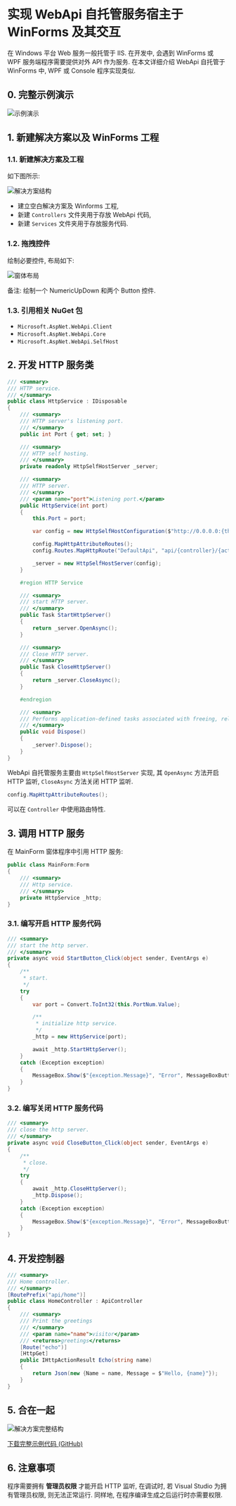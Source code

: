 # 实现 WebApi 自托管服务宿主于 WinForms 及其交互

在 Windows 平台 Web 服务一般托管于 IIS. 在开发中, 会遇到 WinForms 或 WPF 服务端程序需要提供对外 API 作为服务. 在本文详细介绍 WebApi 自托管于 WinForms 中, WPF 或 Console 程序实现类似.

## 0. 完整示例演示

![示例演示](./images/self-hosting-demo-gif.gif)

## 1. 新建解决方案以及 WinForms 工程

### 1.1. 新建解决方案及工程

如下图所示:

![解决方案结构](./images/self-hosting-solution.png)

- 建立空白解决方案及 Winforms 工程,
- 新建 `Controllers` 文件夹用于存放 WebApi 代码,
- 新建 `Services` 文件夹用于存放服务代码.

### 1.2. 拖拽控件

绘制必要控件, 布局如下:

![窗体布局](./images/self-hosting-main-form.png)

备注: 绘制一个 NumericUpDown 和两个 Button 控件.

### 1.3. 引用相关 NuGet 包

- `Microsoft.AspNet.WebApi.Client`
- `Microsoft.AspNet.WebApi.Core`
- `Microsoft.AspNet.WebApi.SelfHost`

## 2. 开发 HTTP 服务类

```csharp
/// <summary>
/// HTTP service.
/// </summary>
public class HttpService : IDisposable
{
    /// <summary>
    /// HTTP server's listening port.
    /// </summary>
    public int Port { get; set; }

    /// <summary>
    /// HTTP self hosting.
    /// </summary>
    private readonly HttpSelfHostServer _server;

    /// <summary>
    /// HTTP server.
    /// </summary>
    /// <param name="port">Listening port.</param>
    public HttpService(int port)
    {
        this.Port = port;

        var config = new HttpSelfHostConfiguration($"http://0.0.0.0:{this.Port}");

        config.MapHttpAttributeRoutes();
        config.Routes.MapHttpRoute("DefaultApi", "api/{controller}/{action}");

        _server = new HttpSelfHostServer(config);
    }

    #region HTTP Service

    /// <summary>
    /// start HTTP server.
    /// </summary>
    public Task StartHttpServer()
    {
        return _server.OpenAsync();
    }

    /// <summary>
    /// Close HTTP server.
    /// </summary>
    public Task CloseHttpServer()
    {
        return _server.CloseAsync();
    }

    #endregion

    /// <summary>
    /// Performs application-defined tasks associated with freeing, releasing, or resetting unmanaged resources.
    /// </summary>
    public void Dispose()
    {
        _server?.Dispose();
    }
}
```

WebApi 自托管服务主要由 `HttpSelfHostServer` 实现, 其 `OpenAsync` 方法开启 HTTP 监听, `CloseAsync` 方法关闭 HTTP 监听.

```csharp
config.MapHttpAttributeRoutes();
```

可以在 `Controller` 中使用路由特性.

## 3. 调用 HTTP 服务

在 MainForm 窗体程序中引用 HTTP 服务:

```csharp
public class MainForm:Form
{
    /// <summary>
    /// Http service.
    /// </summary>
    private HttpService _http;
}
```

### 3.1. 编写开启 HTTP 服务代码

```csharp
/// <summary>
/// start the http server.
/// </summary>
private async void StartButton_Click(object sender, EventArgs e)
{
    /**
     * start.
     */
    try
    {
        var port = Convert.ToInt32(this.PortNum.Value);

        /**
         * initialize http service.
         */
        _http = new HttpService(port);

        await _http.StartHttpServer();
    }
    catch (Exception exception)
    {
        MessageBox.Show($"{exception.Message}", "Error", MessageBoxButtons.OK, MessageBoxIcon.Error);
    }
}
```

### 3.2. 编写关闭 HTTP 服务代码

```csharp
/// <summary>
/// close the http server.
/// </summary>
private async void CloseButton_Click(object sender, EventArgs e)
{
    /**
     * close.
     */
    try
    {
        await _http.CloseHttpServer();
        _http.Dispose();
    }
    catch (Exception exception)
    {
        MessageBox.Show($"{exception.Message}", "Error", MessageBoxButtons.OK, MessageBoxIcon.Error);
    }
}
```

## 4. 开发控制器

```csharp
/// <summary>
/// Home controller.
/// </summary>
[RoutePrefix("api/home")]
public class HomeController : ApiController
{
    /// <summary>
    /// Print the greetings
    /// </summary>
    /// <param name="name">visitor</param>
    /// <returns>greetings</returns>
    [Route("echo")]
    [HttpGet]
    public IHttpActionResult Echo(string name)
    {
        return Json(new {Name = name, Message = $"Hello, {name}"});
    }
}
```

## 5. 合在一起

![解决方案完整结构](./images/self-hosting-solution-complete.png)

[下载完整示例代码 (GitHub)](https://github.com/xixixixixiao/xiao-blog/tree/master/solutions/SelfHostingDemo)

## 6. 注意事项

程序需要拥有 **管理员权限** 才能开启 HTTP 监听, 在调试时, 若 Visual Studio 为拥有管理员权限, 则无法正常运行. 同样地, 在程序编译生成之后运行时亦需要权限.
